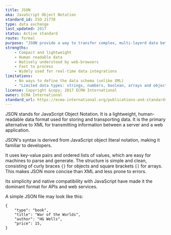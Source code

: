 ```yaml
---
title: JSON
aka: JavaScript Object Notation
standard_id: ISO 21778
type: data exchange
last_updated: 2017
status: Active standard
route: formal
purpose: "JSON provide a way to transfer complex, multi-layerd data between systems."
strengths:
    - Compact and lightweight
    - Human readable data
    - Natively understood by web-browsers
    - Fast to process
    - Widely used for real-time data integrations
limitations:
    - No ways to define the data schema (unlike XML)
    - "Limited data types: strings, numbers, boolean, arrays and objects (dates have to be converted to strings)"
license: Copyright &copy; 2017 ECMA International
owner: ECMA International
standard_url: https://ecma-international.org/publications-and-standards/standards/ecma-404/
---
```

JSON stands for JavaScript Object Notation. It is a lightweight, human-readable data format used for storing and transporting data. It is the primary alternative to XML for transmitting information between a server and a web application.

JSON's syntax is derived from JavaScript object literal notation, making it familiar to developers.

It uses key-value pairs and ordered lists of values, which are easy for machines to parse and generate. The structure is simple and clean, consisting of curly braces `{}` for objects and square brackets `[]` for arrays. This makes JSON more concise than XML and less prone to errors.

Its simplicity and native compatibility with JavaScript have made it the dominant format for APIs and web services.

A simple JSON file may look like this:

```
{
    "type": "book",
    "title": "War of the Worlds",
    "author": "HG Wells",
    "price": 15,
}
```